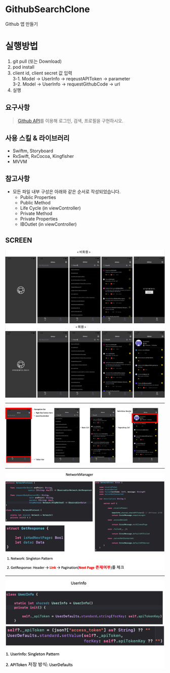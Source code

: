 # GithubSearchClone
Github 앱 만들기

# 실행방법
1. git pull (또는 Download)
2. pod install
3. client id, client secret 값 입력  
    3-1. Model -> UserInfo -> reqeustAPIToken -> parameter  
    3-2. Model -> UserInfo -> requestGithubCode -> url 
4. 실행

## 요구사항
> [Github API](https://docs.github.com/en/rest)를 이용해 로그인, 검색, 프로필을 구현하시오.

## 사용 스킬 & 라이브러리
* Swiftm, Storyboard
* RxSwift, RxCocoa, Kingfisher
* MVVM

## 참고사항
* 모든 파일 내부 구성은 아래와 같은 순서로 작성되었습니다.
  * Public Properties
  * Public Method
  * Life Cycle (in viewController)
  * Private Method
  * Private Properties
  * IBOutlet (in viewController)


## SCREEN
![사진](./image/notLogin.png)
![사진](./image/login.png)

* * *
<img src="/image/structure.png" width="30%" height="15%"></img> <img src="/image/cell.png" width="65%"></img> 
* * *
![사진](./image/network.png)
* * *
![사진](./image/userinfo.png)
